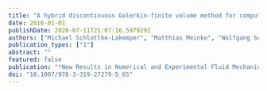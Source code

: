 ```yaml
---
title: "A hybrid discontinuous Galerkin-finite volume method for computational aeroacoustics"
date: 2016-01-01
publishDate: 2020-07-11T21:07:16.597929Z
authors: ["Michael Schlottke-Lakemper", "Matthias Meinke", "Wolfgang Schröder"]
publication_types: ["1"]
abstract: ""
featured: false
publication: "*New Results in Numerical and Experimental Fluid Mechanics X*"
doi: "10.1007/978-3-319-27279-5_65"
---
```



